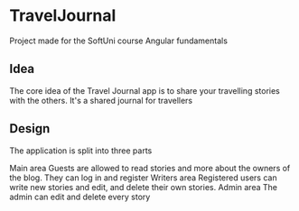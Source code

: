 # TravelJournal

Project made for the SoftUni course Angular fundamentals

## Idea

The core idea of the Travel Journal app is to share your travelling stories with the others. It's a shared journal for travellers

## Design

The application is split into three parts

Main area
  Guests are allowed to read stories and more about the owners of the blog. 
  They can log in and register
Writers area
  Registered users can write new stories and edit, and delete their own stories.
Admin area
  The admin can edit and delete every story
